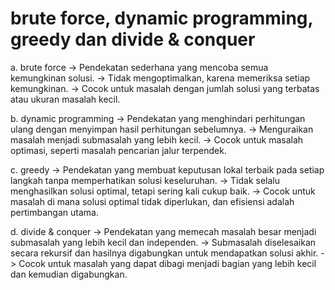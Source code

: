 # brute force, dynamic programming, greedy dan divide & conquer

a. brute force
    -> Pendekatan sederhana yang mencoba semua kemungkinan solusi.
    -> Tidak mengoptimalkan, karena memeriksa setiap kemungkinan.
    -> Cocok untuk masalah dengan jumlah solusi yang terbatas atau ukuran masalah kecil.

b. dynamic programming
    -> Pendekatan yang menghindari perhitungan ulang dengan menyimpan hasil perhitungan sebelumnya.
    -> Menguraikan masalah menjadi submasalah yang lebih kecil.
    -> Cocok untuk masalah optimasi, seperti masalah pencarian jalur terpendek.

c. greedy
    -> Pendekatan yang membuat keputusan lokal terbaik pada setiap langkah tanpa memperhatikan solusi keseluruhan.
    -> Tidak selalu menghasilkan solusi optimal, tetapi sering kali cukup baik.
    -> Cocok untuk masalah di mana solusi optimal tidak diperlukan, dan efisiensi adalah pertimbangan utama.

d. divide & conquer
    -> Pendekatan yang memecah masalah besar menjadi submasalah yang lebih kecil dan independen.
    -> Submasalah diselesaikan secara rekursif dan hasilnya digabungkan untuk mendapatkan solusi akhir.
    -> Cocok untuk masalah yang dapat dibagi menjadi bagian yang lebih kecil dan kemudian digabungkan.